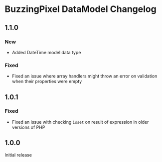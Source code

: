 # BuzzingPixel DataModel Changelog

## 1.1.0

### New

- Added DateTime model data type

### Fixed

- Fixed an issue where array handlers might throw an error on validation when their properties were empty

## 1.0.1

### Fixed

- Fixed an issue with checking `isset` on result of expression in older versions of PHP

## 1.0.0

Initial release
